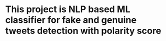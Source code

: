 # This project is NLP based ML classifier for fake and genuine tweets detection with polarity score
